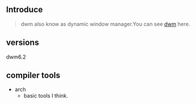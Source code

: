 ## Introduce

> dwm also know as dynamic window manager.You can see [dwm](https://dwm.suckless.org/) here.

## versions


dwm6.2

## compiler tools

- arch
  - basic tools I think.
